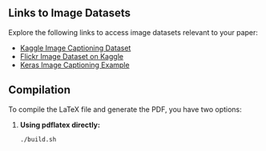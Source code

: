 ## Links to Image Datasets

Explore the following links to access image datasets relevant to your paper:

- [Kaggle Image Captioning Dataset](https://www.kaggle.com/code/hsankesara/image-captioning)
- [Flickr Image Dataset on Kaggle](https://www.kaggle.com/datasets/hsankesara/flickr-image-dataset/versions/1?resource=download)
- [Keras Image Captioning Example](https://keras.io/examples/vision/image_captioning/)

## Compilation

To compile the LaTeX file and generate the PDF, you have two options:

1. **Using pdflatex directly:**
   ```bash
   ./build.sh

